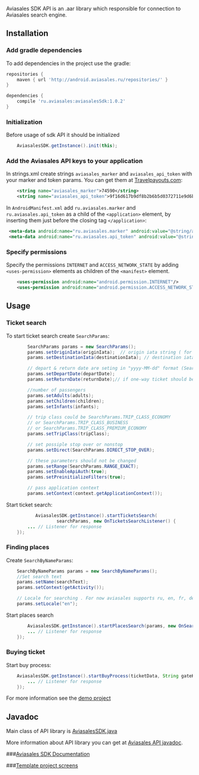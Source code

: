 Aviasales SDK API is an .aar library which responsible for connection to Aviasales search engine. 

## Installation 

### Add gradle dependencies 

To add dependencies in the project use the gradle:

```gradle
repositories {
    maven { url 'http://android.aviasales.ru/repositories/' }
}

dependencies {
    compile 'ru.aviasales:aviasalesSdk:1.0.2'
}
```

### Initialization 

Before usage of sdk API it should be initialized 

```java
    AviasalesSDK.getInstance().init(this);

```

### Add the Aviasales API keys to your application

In strings.xml create strings `aviasales_marker` and `aviasales_api_token` with your marker and token params. You can get them at [Travelpayouts.com](https://www.travelpayouts.com/developers/api):

```xml
	<string name="aviasales_marker">74590</string>
	<string name="aviasales_api_token">9f16d617b9df8b2b6b5d0372711e9d6b</string>
```

In `AndroidManifest.xml` add `ru.aviasales.marker` and `ru.aviasales.api_token` as a child of the `<application>` element, by inserting them just before the closing tag `</application>`:

```xml
 <meta-data android:name="ru.aviasales.marker" android:value="@string/aviasales_marker"/>
 <meta-data android:name="ru.aviasales.api_token" android:value="@string/aviasales_api_token"/>
```

### Specify permissions

Specify the permissions `INTERNET` and `ACCESS_NETWORK_STATE` by adding `<uses-permission>` elements as children of the `<manifest>` element. 
```xml
	<uses-permission android:name="android.permission.INTERNET"/>
	<uses-permission android:name="android.permission.ACCESS_NETWORK_STATE"/>
```

## Usage 

### Ticket search 

To start ticket search create `SearchParams`:

```java
		SearchParams params = new SearchParams();
		params.setOriginIata(originIata);  // origin iata string ( for example LON)
		params.setDestinationIata(destinationIata); // destination iata string ( BER )

		// depart & return date are seting in "yyyy-MM-dd" format (SearchParams.SEARCH_PARAMS_DATE_FORMAT)
		params.setDepartDate(departDate); 
		params.setReturnDate(returnDate);// if one-way ticket should be null

		//number of passengers
		params.setAdults(adults); 
		params.setChildren(children);
		params.setInfants(infants);

		// trip class could be SearchParams.TRIP_CLASS_ECONOMY
		// or SearchParams.TRIP_CLASS_BUSINESS
		// or SearchParams.TRIP_CLASS_PREMIUM_ECONOMY
		params.setTripClass(tripClass);

		// set possiple stop over or nonstop
		params.setDirect(SearchParams.DIRECT_STOP_OVER);

		// these parameters should not be changed
		params.setRange(SearchParams.RANGE_EXACT);
		params.setEnableApiAuth(true);
		params.setPreinitializeFilters(true);

		// pass application context
		params.setContext(context.getApplicationContext());
 ```

Start ticket search:

```java			
		   AviasalesSDK.getInstance().startTicketsSearch(
                   searchParams, new OnTicketsSearchListener() {
		... // Listener for response 
	});

```

### Finding places

Create `SearchByNameParams`:

```java
	SearchByNameParams params = new SearchByNameParams();
	//Set search text
	params.setName(searchText);
	params.setContext(getActivity());

	// Locale for searching . For now aviasales supports ru, en, fr, de, it, es, th, pl, pt locales
	params.setLocale("en");
```

Start places search 
```java
		AviasalesSDK.getInstance().startPlacesSearch(params, new OnSearchPlacesListener() {
		... // Listener for response 
	});
```

### Buying ticket

Start buy process:
```java
	AviasalesSDK.getInstance().startBuyProcess(ticketData, String gateKey,new OnBuyProcessListener() {
		... // Listener for response 
	});
```

For more information see the [demo project](https://github.com/KosyanMedia/Aviasales-Android-SDK/tree/master/aviasalestemplate)

## Javadoc

Main class of API library is [AviasalesSDK.java](http://kosyanmedia.github.io/Aviasales-Android-SDK/javadoc/ru/aviasales/core/AviasalesSDK.html)

More information about API library you can get at  [ Aviasales API javadoc](http://kosyanmedia.github.io/Aviasales-Android-SDK/javadoc/index.html).

###[Aviasales SDK Documentation](https://github.com/KosyanMedia/Aviasales-Android-SDK/wiki/Aviasales-Android-SDK-Documentation)

###[Template project screens](https://github.com/KosyanMedia/Aviasales-Android-SDK/wiki/Template-project-screens)